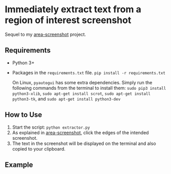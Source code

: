 # Immediately extract text from a region of interest screenshot

Sequel to my [area-screenshot](https://github.com/oluminous/area-screenshot) project.

## Requirements
  - Python 3+
  - Packages in the ```requirements.txt``` file. ```pip install -r requirements.txt```
  
    On Linux, ```pyautogui``` has some extra dependencies. Simply run the following commands from the terminal to install them:
    ```sudo pip3 install python3-xlib```, 
    ```sudo apt-get install scrot```, 
    ```sudo apt-get install python3-tk```, and 
    ```sudo apt-get install python3-dev``` 
  
## How to Use
  1. Start the script: ```python extractor.py```
  2. As explained in [area-screenshot](https://github.com/oluminous/area-screenshot), click the edges of the intended screenshot.
  3. The text in the screenshot will be displayed on the terminal and also copied to your clipboard.

## Example

 

